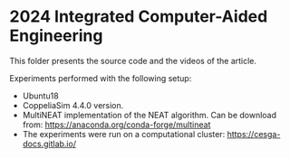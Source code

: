 # 2024 Integrated Computer-Aided Engineering

This folder presents the source code and the videos of the article.

Experiments performed with the following setup:

- Ubuntu18
- CoppeliaSim 4.4.0 version.
- MultiNEAT implementation of the NEAT algorithm. Can be download from: https://anaconda.org/conda-forge/multineat
- The experiments were run on a computational cluster: https://cesga-docs.gitlab.io/
